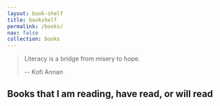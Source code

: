 ```yaml
---
layout: book-shelf
title: bookshelf
permalink: /books/
nav: false
collection: books
---
```


> Literacy is a bridge from misery to hope.
>
> -- Kofi Annan

## Books that I am reading, have read, or will read
